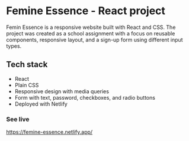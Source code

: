 # Femine Essence - React project

Femin Essence is a responsive website built with React and CSS. The project was created as a school assignment with a focus on reusable components, responsive layout, and a sign-up form using different input types.

## Tech stack

- React
- Plain CSS
- Responsive design with media queries
- Form with text, password, checkboxes, and radio buttons
- Deployed with Netlify

### See live

https://femine-essence.netlify.app/

